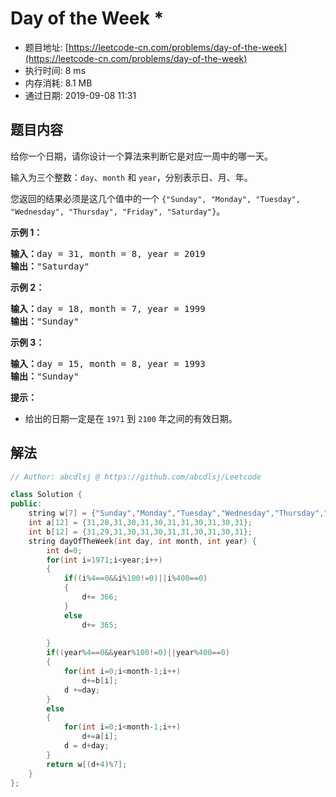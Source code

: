 # Day of the Week *
- 题目地址: [https://leetcode-cn.com/problems/day-of-the-week](https://leetcode-cn.com/problems/day-of-the-week)
- 执行时间: 8 ms
- 内存消耗: 8.1 MB
- 通过日期: 2019-09-08 11:31

## 题目内容
<p>给你一个日期，请你设计一个算法来判断它是对应一周中的哪一天。</p>

<p>输入为三个整数：<code>day</code>、<code>month</code> 和 <code>year</code>，分别表示日、月、年。</p>

<p>您返回的结果必须是这几个值中的一个 <code>{"Sunday", "Monday", "Tuesday", "Wednesday", "Thursday", "Friday", "Saturday"}</code>。</p>



<p><strong>示例 1：</strong></p>

<pre><strong>输入：</strong>day = 31, month = 8, year = 2019
<strong>输出：</strong>"Saturday"
</pre>

<p><strong>示例 2：</strong></p>

<pre><strong>输入：</strong>day = 18, month = 7, year = 1999
<strong>输出：</strong>"Sunday"
</pre>

<p><strong>示例 3：</strong></p>

<pre><strong>输入：</strong>day = 15, month = 8, year = 1993
<strong>输出：</strong>"Sunday"
</pre>



<p><strong>提示：</strong></p>

<ul>
	<li>给出的日期一定是在 <code>1971</code> 到 <code>2100</code> 年之间的有效日期。</li>
</ul>


## 解法
```cpp
// Author: abcdlsj @ https://github.com/abcdlsj/Leetcode

class Solution {
public:
    string w[7] = {"Sunday","Monday","Tuesday","Wednesday","Thursday","Friday","Saturday"};
    int a[12] = {31,28,31,30,31,30,31,31,30,31,30,31};
    int b[12] = {31,29,31,30,31,30,31,31,30,31,30,31};
    string dayOfTheWeek(int day, int month, int year) {
        int d=0;
        for(int i=1971;i<year;i++)
        {
            if((i%4==0&&i%100!=0)||i%400==0)
            {
                d+= 366;
            }
            else
                d+= 365;
        
        }
        if((year%4==0&&year%100!=0)||year%400==0)
        {
            for(int i=0;i<month-1;i++)
                d+=b[i];
            d +=day;
        }
        else
        {
            for(int i=0;i<month-1;i++)
                d+=a[i];
            d = d+day;  
        }
        return w[(d+4)%7];
    }
};

```
